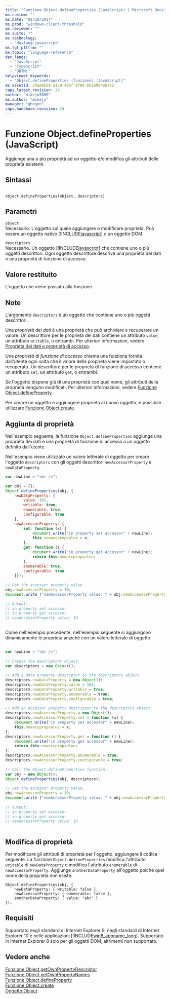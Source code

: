 ```yaml
---
title: "Funzione Object.defineProperties (JavaScript) | Microsoft Docs"
ms.custom: ""
ms.date: "01/18/2017"
ms.prod: "windows-client-threshold"
ms.reviewer: ""
ms.suite: ""
ms.technology: 
  - "devlang-javascript"
ms.tgt_pltfrm: ""
ms.topic: "language-reference"
dev_langs: 
  - "JavaScript"
  - "TypeScript"
  - "DHTML"
helpviewer_keywords: 
  - "Object.defineProperties (funzione) [JavaScript]"
ms.assetid: 2dae6658-a1c9-495f-bf06-bb3e964e6762
caps.latest.revision: 24
author: "mikejo5000"
ms.author: "mikejo"
manager: "ghogen"
caps.handback.revision: 24
---
```

# Funzione Object.defineProperties (JavaScript)
Aggiunge una o più proprietà ad un oggetto e\/o modifica gli attributi delle proprietà esistenti.  
  
## Sintassi  
  
```  
  
object.defineProperties(object, descriptors)  
```  
  
## Parametri  
 `object`  
 Necessario.  L'oggetto sul quale aggiungere o modificare proprietà.  Può essere un oggetto nativo [!INCLUDE[javascript](../../javascript/includes/javascript-md.md)] o un oggetto DOM.  
  
 `descriptors`  
 Necessario.  Un oggetto [!INCLUDE[javascript](../../javascript/includes/javascript-md.md)] che contiene uno o più oggetti descrittori.  Ogni oggetto descrittore descrive una proprietà dei dati o una proprietà di funzione di accesso.  
  
## Valore restituito  
 L'oggetto che viene passato alla funzione.  
  
## Note  
 L'argomento `descriptors` è un oggetto che contiene uno o più oggetti descrittori.  
  
 Una *proprietà dei dati* è una proprietà che può archiviare e recuperare un valore.  Un descrittore per le proprietà dei dati contiene un attributo `value`, un attributo `writable`, o entrambi.  Per ulteriori informazioni, vedere [Proprietà dei dati e proprietà di accesso](../../javascript/advanced/data-properties-and-accessor-properties.md).  
  
 Una *proprietà di funzione di accesso* chiama una funziona fornita dall'utente ogni volta che il valore della proprietà viene impostato o recuperato.  Un descrittore per le proprietà di funzione di accesso contiene un attributo `set`, un attributo `get`, o entrambi.  
  
 Se l'oggetto dispone già di una proprietà con quel nome, gli attributi della proprietà vengono modificati.  Per ulteriori informazioni, vedere [Funzione Object.defineProperty](../../javascript/reference/object-defineproperty-function-javascript.md).  
  
 Per creare un oggetto e aggiungere proprietà al nuovo oggetto, è possibile utilizzare [Funzione Object.create](../../javascript/reference/object-create-function-javascript.md).  
  
## Aggiunta di proprietà  
 Nell'esempio seguente, la funzione `Object.defineProperties` aggiunge una proprietà dei dati e una proprietà di funzione di accesso a un oggetto definito dall'utente.  
  
 Nell'esempio viene utilizzato un valore letterale di oggetto per creare l'oggetto `descriptors` con gli oggetti descrittori `newAccessorProperty` e `newDataProperty`.  
  
```javascript  
var newLine = "<br />";  
  
var obj = {};  
Object.defineProperties(obj, {  
    newDataProperty: {  
        value: 101,  
        writable: true,  
        enumerable: true,  
        configurable: true  
    },  
    newAccessorProperty: {  
        set: function (x) {  
            document.write("in property set accessor" + newLine);  
            this.newaccpropvalue = x;  
        },  
        get: function () {  
            document.write("in property get accessor" + newLine);  
            return this.newaccpropvalue;  
        },  
        enumerable: true,  
        configurable: true  
    }});  
  
// Set the accessor property value.  
obj.newAccessorProperty = 10;  
document.write ("newAccessorProperty value: " + obj.newAccessorProperty + newLine);  
  
// Output:  
// in property set accessor  
// in property get accessor  
// newAccessorProperty value: 10  
  
```  
  
 Come nell'esempio precedente, nell'esempio seguente si aggiungono dinamicamente le proprietà anziché con un valore letterale di oggetto.  
  
```javascript  
  
var newLine = "<br />";  
  
// Create the descriptors object.  
var descriptors = new Object();  
  
// Add a data property descriptor to the descriptors object.  
descriptors.newDataProperty = new Object();  
descriptors.newDataProperty.value = 101;  
descriptors.newDataProperty.writable = true;  
descriptors.newDataProperty.enumerable = true;  
descriptors.newDataProperty.configurable = true;  
  
// Add an accessor property descriptor to the descriptors object.  
descriptors.newAccessorProperty = new Object();  
descriptors.newAccessorProperty.set = function (x) {  
    document.write("in property set accessor" + newLine);  
    this.newaccpropvalue = x;  
};  
descriptors.newAccessorProperty.get = function () {  
    document.write("in property get accessor" + newLine);  
    return this.newaccpropvalue;  
};  
descriptors.newAccessorProperty.enumerable = true;  
descriptors.newAccessorProperty.configurable = true;  
  
// Call the Object.defineProperties function.  
var obj = new Object();  
Object.defineProperties(obj, descriptors);  
  
// Set the accessor property value.  
obj.newAccessorProperty = 10;  
document.write ("newAccessorProperty value: " + obj.newAccessorProperty + newLine);  
  
// Output:  
// in property set accessor  
// in property get accessor  
// newAccessorProperty value: 10  
  
```  
  
## Modifica di proprietà  
 Per modificare gli attributi di proprietà per l'oggetto, aggiungere il codice seguente.  La funzione `Object.defineProperties` modifica l'attributo `writable` di `newDataProperty` e modifica l'attributo `enumerable` di `newAccessorProperty`.  Aggiunge `anotherDataProperty` all'oggetto poiché quel nome della proprietà non esiste.  
  
```  
Object.defineProperties(obj, {  
    newDataProperty: { writable: false },  
    newAccessorProperty: { enumerable: false },  
    anotherDataProperty: { value: "abc" }  
});  
```  
  
## Requisiti  
 Supportato negli standard di Internet Explorer 9, negli standard di Internet Explorer 10 e nelle applicazioni [!INCLUDE[win8_appname_long](../../javascript/includes/win8-appname-long-md.md)].  Supportato in Internet Explorer 8 solo per gli oggetti DOM, altrimenti non supportato.  
  
## Vedere anche  
 [Funzione Object.getOwnPropertyDescriptor](../../javascript/reference/object-getownpropertydescriptor-function-javascript.md)   
 [Funzione Object.getOwnPropertyNames](../../javascript/reference/object-getownpropertynames-function-javascript.md)   
 [Funzione Object.defineProperty](../../javascript/reference/object-defineproperty-function-javascript.md)   
 [Funzione Object.create](../../javascript/reference/object-create-function-javascript.md)   
 [Oggetto Object](../../javascript/reference/object-object-javascript.md)